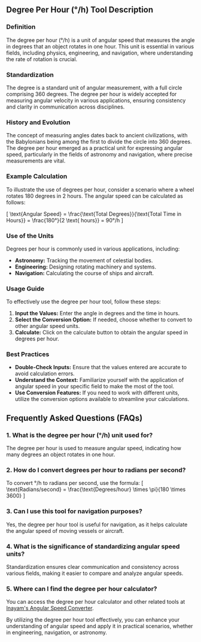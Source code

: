 ## Degree Per Hour (°/h) Tool Description

### Definition
The degree per hour (°/h) is a unit of angular speed that measures the angle in degrees that an object rotates in one hour. This unit is essential in various fields, including physics, engineering, and navigation, where understanding the rate of rotation is crucial.

### Standardization
The degree is a standard unit of angular measurement, with a full circle comprising 360 degrees. The degree per hour is widely accepted for measuring angular velocity in various applications, ensuring consistency and clarity in communication across disciplines.

### History and Evolution
The concept of measuring angles dates back to ancient civilizations, with the Babylonians being among the first to divide the circle into 360 degrees. The degree per hour emerged as a practical unit for expressing angular speed, particularly in the fields of astronomy and navigation, where precise measurements are vital.

### Example Calculation
To illustrate the use of degrees per hour, consider a scenario where a wheel rotates 180 degrees in 2 hours. The angular speed can be calculated as follows:

\[ \text{Angular Speed} = \frac{\text{Total Degrees}}{\text{Total Time in Hours}} = \frac{180°}{2 \text{ hours}} = 90°/h \]

### Use of the Units
Degrees per hour is commonly used in various applications, including:
- **Astronomy:** Tracking the movement of celestial bodies.
- **Engineering:** Designing rotating machinery and systems.
- **Navigation:** Calculating the course of ships and aircraft.

### Usage Guide
To effectively use the degree per hour tool, follow these steps:
1. **Input the Values:** Enter the angle in degrees and the time in hours.
2. **Select the Conversion Option:** If needed, choose whether to convert to other angular speed units.
3. **Calculate:** Click on the calculate button to obtain the angular speed in degrees per hour.

### Best Practices
- **Double-Check Inputs:** Ensure that the values entered are accurate to avoid calculation errors.
- **Understand the Context:** Familiarize yourself with the application of angular speed in your specific field to make the most of the tool.
- **Use Conversion Features:** If you need to work with different units, utilize the conversion options available to streamline your calculations.

## Frequently Asked Questions (FAQs)

### 1. What is the degree per hour (°/h) unit used for?
The degree per hour is used to measure angular speed, indicating how many degrees an object rotates in one hour.

### 2. How do I convert degrees per hour to radians per second?
To convert °/h to radians per second, use the formula: 
\[ \text{Radians/second} = \frac{\text{Degrees/hour} \times \pi}{180 \times 3600} \]

### 3. Can I use this tool for navigation purposes?
Yes, the degree per hour tool is useful for navigation, as it helps calculate the angular speed of moving vessels or aircraft.

### 4. What is the significance of standardizing angular speed units?
Standardization ensures clear communication and consistency across various fields, making it easier to compare and analyze angular speeds.

### 5. Where can I find the degree per hour calculator?
You can access the degree per hour calculator and other related tools at [Inayam's Angular Speed Converter](https://www.inayam.co/unit-converter/angular_speed).

By utilizing the degree per hour tool effectively, you can enhance your understanding of angular speed and apply it in practical scenarios, whether in engineering, navigation, or astronomy.